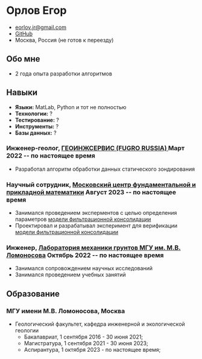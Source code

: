 # Орлов Егор

- <eorlov.jr@gmail.com>
- [GitHub](https://github.com/eomighty)
- Москва, Россия (не готов к переезду)

## Обо мне
- 2 года опыта разработки алгоритмов
## Навыки

- <b>Языки:</b> MatLab, Python и тот не полностью
- <b>Технологии:</b> ?
- <b>Тестирование:</b> ?
- <b>Инструменты:</b> ?
- <b>Базы данных:</b> ?

### <span>Инженер-геолог, <a href="https://geoingservice.ru/ru/">ГЕОИНЖСЕРВИС (FUGRO RUSSIA) </a></span> <span>Март 2022 -- по настоящее время</span>

- Разработал алгоритм обработки данных статического зондирования
  
### <span>Научный сотрудник, <a href="https://mathcenter.ru/">Московский центр фундаментальной и прикладной математики</a></span> <span>Август 2023 -- по настоящее время</span>

- Занимался проведением эксперментов с целью определения параметров <a href="https://istina.msu.ru/publications/article/556629683/">модели фильтрационной консолидации</a>
- Проектировал и разрабатывал эксперимент для верификации <a href="https://istina.msu.ru/publications/article/556629683/">модели фильтрационной консолидации</a>

### <span>Инженер, <a href="http://engeol.geol.msu.ru/">Лаборатория механики грунтов МГУ им. М.В. Ломоносова</a> </span> <span>Октябрь 2022 -- по настоящее время</span>

- Занимался сопровождением научных исследований
- Занимался проведением учебных занятий


## <span>Образование</span>

### <span>МГУ имени М.В. Ломоносова, Москва</span> 

- Геологический факультет, кафедра инженерной и экологической геологии
    - Бакалавриат, 1 сентября 2016 - 30 июня 2021;
    - Магистратура, 1 сентября 2021 - 30 июня 2023;
    - Аспирантура, 1 октября 2023 - по настоящее время;
